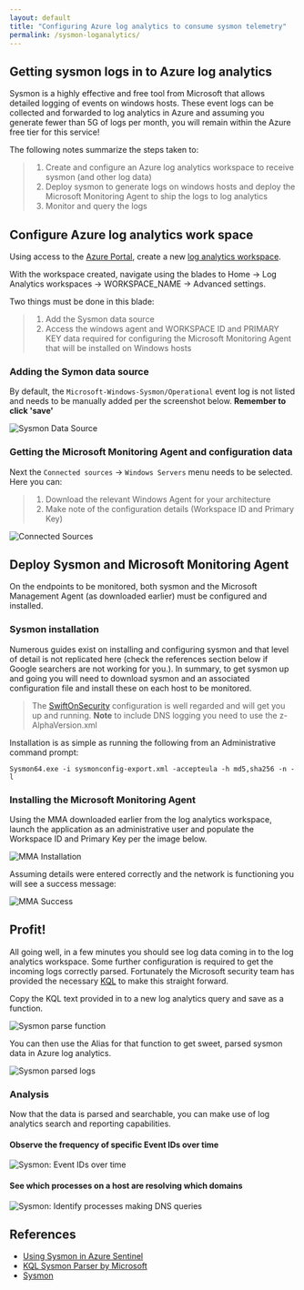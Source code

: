 ```yaml
---
layout: default
title: "Configuring Azure log analytics to consume sysmon telemetry"
permalink: /sysmon-loganalytics/
---
```


## Getting sysmon logs in to Azure log analytics

Sysmon is a highly effective and free tool from Microsoft that allows detailed logging of events on windows hosts. These event logs can be collected and forwarded to log analytics in Azure and assuming you generate fewer than 5G of logs per month, you will remain within the Azure free tier for this service!

The following notes summarize the steps taken to:

> 1. Create and configure an Azure log analytics workspace to receive sysmon (and other log data)
> 2. Deploy sysmon to generate logs on windows hosts and deploy the Microsoft Monitoring Agent to ship the logs to log analytics
> 3. Monitor and query the logs

## Configure Azure log analytics work space
Using access to the [Azure Portal](https://portal.azure.com), create a new [log analytics workspace](https://portal.azure.com/#create/Microsoft.LogAnalyticsOMS).

With the workspace created, navigate using the blades to Home -> Log Analytics workspaces -> WORKSPACE_NAME -> Advanced settings.

Two things must be done in this blade:
> 1. Add the Sysmon data source
> 2. Access the windows agent and WORKSPACE ID and PRIMARY KEY data required for configuring the Microsoft Monitoring Agent that will be installed on Windows hosts

### Adding the Symon data source

By default, the ```Microsoft-Windows-Sysmon/Operational``` event log is not listed and needs to be manually added per the screenshot below. **Remember to click 'save'**

![Sysmon Data Source](./images/LAW-addsysmon.png)

### Getting the Microsoft Monitoring Agent and configuration data

Next the ```Connected sources``` -> ```Windows Servers``` menu needs to be selected. Here you can:
> 1. Download the relevant Windows Agent for your architecture
> 2. Make note of the configuration details (Workspace ID and Primary Key)

![Connected Sources](./images/LAW-sources-redacted.png)

## Deploy Sysmon and Microsoft Monitoring Agent

On the endpoints to be monitored, both sysmon and the Microsoft Management Agent (as downloaded earlier) must be configured and installed.

### Sysmon installation

Numerous guides exist on installing and configuring sysmon and that level of detail is not replicated here (check the references section below if Google searchers are not working for you.). In summary, to get sysmon up and going you will need to download sysmon and an associated configuration file and install these on each host to be monitored.

> The [SwiftOnSecurity](https://github.com/SwiftOnSecurity/sysmon-config) configuration is well regarded and will get you up and running. **Note** to include DNS logging you need to use the z-AlphaVersion.xml

Installation is as simple as running the following from an Administrative command prompt:

```
Sysmon64.exe -i sysmonconfig-export.xml -accepteula -h md5,sha256 -n -l 
```

### Installing the Microsoft Monitoring Agent

Using the MMA downloaded earlier from the log analytics workspace, launch the application as an administrative user and populate the Workspace ID and Primary Key per the image below.

![MMA Installation](./images/MMA-configuration.png)

Assuming details were entered correctly and the network is functioning you will see a success message:

![MMA Success](./images/MMA-success.png)

## Profit!

All going well, in a few minutes you should see log data coming in to the log analytics workspace. Some further configuration is required to get the incoming logs correctly parsed. Fortunately the Microsoft security team has provided the necessary [KQL](https://raw.githubusercontent.com/Azure/Azure-Sentinel/master/Parsers/SysmonParser.txt) to make this straight forward.

Copy the KQL text provided in to a new log analytics query and save as a function. 

![Sysmon parse function](./images/LAW-sysmonfunction.png)

You can then use the Alias for that function to get sweet, parsed sysmon data in Azure log analytics. 

![Sysmon parsed logs](./images/LAW-sysmonresults.png)

### Analysis

Now that the data is parsed and searchable, you can make use of log analytics search and reporting capabilities.

#### Observe the frequency of specific Event IDs over time

![Sysmon: Event IDs over time](./images/LAW-sysmoneventids.png)

#### See which processes on a host are resolving which domains

![Sysmon: Identify processes making DNS queries](./images/LAW-sysmondnsprocess.png)

## References
- [Using Sysmon in Azure Sentinel](https://medium.com/blueteamlabs/using-sysmon-in-azure-sentinel-883eb6ffc431)
- [KQL Sysmon Parser by Microsoft](https://raw.githubusercontent.com/Azure/Azure-Sentinel/master/Parsers/SysmonParser.txt)
- [Sysmon](https://docs.microsoft.com/en-us/sysinternals/downloads/sysmon)
